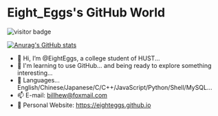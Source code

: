 # Eight_Eggs's GitHub World

![visitor badge](https://visitor-badge.glitch.me/badge?page_id=eighteggs.visitor-badge)

[![Anurag's GitHub stats](https://github-readme-stats.vercel.app/api?username=eighteggs)](https://github.com/anuraghazra/github-readme-stats)

- 👋 Hi, I’m @EightEggs, a college student of HUST...
- 👀 I'm learning to use GitHub... and being ready to explore something interesting...
- 🌱 Languages... English/Chinese/Japanese/C/C++/JavaScript/Python/Shell/MySQL...
- 📫 E-mail: billhew@foxmail.com
- 🏡 Personal Website: https://eighteggs.github.io
